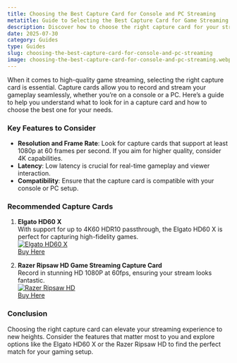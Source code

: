 ```yaml
---
title: Choosing the Best Capture Card for Console and PC Streaming
metatitle: Guide to Selecting the Best Capture Card for Game Streaming
description: Discover how to choose the right capture card for your streaming setup, comparing top models and key features.
date: 2025-07-30
category: Guides
type: Guides
slug: choosing-the-best-capture-card-for-console-and-pc-streaming
image: choosing-the-best-capture-card-for-console-and-pc-streaming.webp
---
```


When it comes to high-quality game streaming, selecting the right capture card is essential. Capture cards allow you to record and stream your gameplay seamlessly, whether you’re on a console or a PC. Here’s a guide to help you understand what to look for in a capture card and how to choose the best one for your needs.

### Key Features to Consider
- **Resolution and Frame Rate**: Look for capture cards that support at least 1080p at 60 frames per second. If you aim for higher quality, consider 4K capabilities.
- **Latency**: Low latency is crucial for real-time gameplay and viewer interaction.
- **Compatibility**: Ensure that the capture card is compatible with your console or PC setup.

### Recommended Capture Cards
1. **Elgato HD60 X**  
   With support for up to 4K60 HDR10 passthrough, the Elgato HD60 X is perfect for capturing high-fidelity games.  
   [![Elgato HD60 X](https://www.gamestreamingsetup.com/elgato-hd60-x.jpg)](https://amzn.to/4dZtxVc)  
   <a href="https://amzn.to/4dZtxVc" class="btn btn-primary">Buy Here</a>

2. **Razer Ripsaw HD Game Streaming Capture Card**  
   Record in stunning HD 1080P at 60fps, ensuring your stream looks fantastic.  
   [![Razer Ripsaw HD](https://www.gamestreamingsetup.com/razer-ripsaw-hd.jpg)](https://amzn.to/448keyM)  
   <a href="https://amzn.to/448keyM" class="btn btn-primary">Buy Here</a>

### Conclusion
Choosing the right capture card can elevate your streaming experience to new heights. Consider the features that matter most to you and explore options like the Elgato HD60 X or the Razer Ripsaw HD to find the perfect match for your gaming setup.